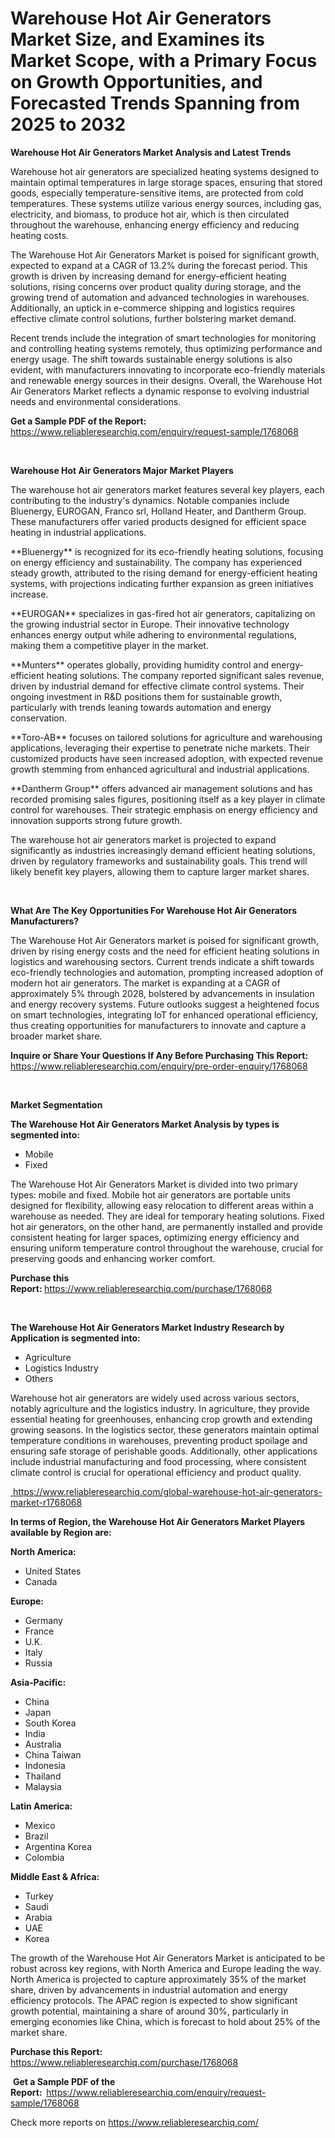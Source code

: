 <p><h1>Warehouse Hot Air Generators Market Size, and Examines its Market Scope, with a Primary Focus on Growth Opportunities, and Forecasted Trends Spanning from 2025 to 2032</h1></p><p><strong>Warehouse Hot Air Generators Market Analysis and Latest Trends</strong></p>
<p><p>Warehouse hot air generators are specialized heating systems designed to maintain optimal temperatures in large storage spaces, ensuring that stored goods, especially temperature-sensitive items, are protected from cold temperatures. These systems utilize various energy sources, including gas, electricity, and biomass, to produce hot air, which is then circulated throughout the warehouse, enhancing energy efficiency and reducing heating costs.</p><p>The Warehouse Hot Air Generators Market is poised for significant growth, expected to expand at a CAGR of 13.2% during the forecast period. This growth is driven by increasing demand for energy-efficient heating solutions, rising concerns over product quality during storage, and the growing trend of automation and advanced technologies in warehouses. Additionally, an uptick in e-commerce shipping and logistics requires effective climate control solutions, further bolstering market demand.</p><p>Recent trends include the integration of smart technologies for monitoring and controlling heating systems remotely, thus optimizing performance and energy usage. The shift towards sustainable energy solutions is also evident, with manufacturers innovating to incorporate eco-friendly materials and renewable energy sources in their designs. Overall, the Warehouse Hot Air Generators Market reflects a dynamic response to evolving industrial needs and environmental considerations.</p></p>
<p><strong>Get a Sample PDF of the Report:&nbsp;</strong> <a href="https://www.reliableresearchiq.com/enquiry/request-sample/1768068?utm_campaign=2253&utm_medium=2&utm_source=Github&utm_content=ia&utm_term=27022025&utm_id=warehouse-hot-air-generators">https://www.reliableresearchiq.com/enquiry/request-sample/1768068</a></p>
<p>&nbsp;</p>
<p><strong>Warehouse Hot Air Generators Major Market Players</strong></p>
<p><p>The warehouse hot air generators market features several key players, each contributing to the industry's dynamics. Notable companies include Bluenergy, EUROGAN, Franco srl, Holland Heater, and Dantherm Group. These manufacturers offer varied products designed for efficient space heating in industrial applications.</p><p>**Bluenergy** is recognized for its eco-friendly heating solutions, focusing on energy efficiency and sustainability. The company has experienced steady growth, attributed to the rising demand for energy-efficient heating systems, with projections indicating further expansion as green initiatives increase.</p><p>**EUROGAN** specializes in gas-fired hot air generators, capitalizing on the growing industrial sector in Europe. Their innovative technology enhances energy output while adhering to environmental regulations, making them a competitive player in the market.</p><p>**Munters** operates globally, providing humidity control and energy-efficient heating solutions. The company reported significant sales revenue, driven by industrial demand for effective climate control systems. Their ongoing investment in R&D positions them for sustainable growth, particularly with trends leaning towards automation and energy conservation.</p><p>**Toro-AB** focuses on tailored solutions for agriculture and warehousing applications, leveraging their expertise to penetrate niche markets. Their customized products have seen increased adoption, with expected revenue growth stemming from enhanced agricultural and industrial applications.</p><p>**Dantherm Group** offers advanced air management solutions and has recorded promising sales figures, positioning itself as a key player in climate control for warehouses. Their strategic emphasis on energy efficiency and innovation supports strong future growth.</p><p>The warehouse hot air generators market is projected to expand significantly as industries increasingly demand efficient heating solutions, driven by regulatory frameworks and sustainability goals. This trend will likely benefit key players, allowing them to capture larger market shares.</p></p>
<p>&nbsp;</p>
<p><strong>What Are The Key Opportunities For Warehouse Hot Air Generators Manufacturers?</strong></p>
<p><p>The Warehouse Hot Air Generators market is poised for significant growth, driven by rising energy costs and the need for efficient heating solutions in logistics and warehousing sectors. Current trends indicate a shift towards eco-friendly technologies and automation, prompting increased adoption of modern hot air generators. The market is expanding at a CAGR of approximately 5% through 2028, bolstered by advancements in insulation and energy recovery systems. Future outlooks suggest a heightened focus on smart technologies, integrating IoT for enhanced operational efficiency, thus creating opportunities for manufacturers to innovate and capture a broader market share.</p></p>
<p><strong>Inquire or Share Your Questions If Any Before Purchasing This Report:</strong> <a href="https://www.reliableresearchiq.com/enquiry/pre-order-enquiry/1768068?utm_campaign=2253&utm_medium=2&utm_source=Github&utm_content=ia&utm_term=27022025&utm_id=warehouse-hot-air-generators">https://www.reliableresearchiq.com/enquiry/pre-order-enquiry/1768068</a></p>
<p>&nbsp;</p>
<p><strong>Market Segmentation</strong></p>
<p><strong>The Warehouse Hot Air Generators Market Analysis by types is segmented into:</strong></p>
<p><ul><li>Mobile</li><li>Fixed</li></ul></p>
<p><p>The Warehouse Hot Air Generators Market is divided into two primary types: mobile and fixed. Mobile hot air generators are portable units designed for flexibility, allowing easy relocation to different areas within a warehouse as needed. They are ideal for temporary heating solutions. Fixed hot air generators, on the other hand, are permanently installed and provide consistent heating for larger spaces, optimizing energy efficiency and ensuring uniform temperature control throughout the warehouse, crucial for preserving goods and enhancing worker comfort.</p></p>
<p><strong>Purchase this Report:&nbsp;</strong><a href="https://www.reliableresearchiq.com/purchase/1768068?utm_campaign=2253&utm_medium=2&utm_source=Github&utm_content=ia&utm_term=27022025&utm_id=warehouse-hot-air-generators">https://www.reliableresearchiq.com/purchase/1768068</a></p>
<p>&nbsp;</p>
<p><strong>The Warehouse Hot Air Generators Market Industry Research by Application is segmented into:</strong></p>
<p><ul><li>Agriculture</li><li>Logistics Industry</li><li>Others</li></ul></p>
<p><p>Warehouse hot air generators are widely used across various sectors, notably agriculture and the logistics industry. In agriculture, they provide essential heating for greenhouses, enhancing crop growth and extending growing seasons. In the logistics sector, these generators maintain optimal temperature conditions in warehouses, preventing product spoilage and ensuring safe storage of perishable goods. Additionally, other applications include industrial manufacturing and food processing, where consistent climate control is crucial for operational efficiency and product quality.</p></p>
<p><a href="https://www.reliableresearchiq.com/global-warehouse-hot-air-generators-market-r1768068?utm_campaign=2253&utm_medium=2&utm_source=Github&utm_content=ia&utm_term=27022025&utm_id=warehouse-hot-air-generators">&nbsp;https://www.reliableresearchiq.com/global-warehouse-hot-air-generators-market-r1768068</a></p>
<p><strong>In terms of Region, the Warehouse Hot Air Generators Market Players available by Region are:</strong></p>
<p>
    <p> <strong> North America: </strong>
        <ul>
            <li>United States</li>
            <li>Canada</li>
        </ul>
        </p> 
    <p> <strong> Europe: </strong>
        <ul>
            <li>Germany</li>
            <li>France</li>
            <li>U.K.</li>
            <li>Italy</li>
            <li>Russia</li>
        </ul>
        </p> 
    <p> <strong> Asia-Pacific: </strong>
        <ul>
            <li>China</li>
            <li>Japan</li>
            <li>South Korea</li>
            <li>India</li>
            <li>Australia</li>
            <li>China Taiwan</li>
            <li>Indonesia</li>
            <li>Thailand</li>
            <li>Malaysia</li>
        </ul>
        </p> 
    <p> <strong> Latin America: </strong>
        <ul>
            <li>Mexico</li>
            <li>Brazil</li>
            <li>Argentina Korea</li>
            <li>Colombia</li>
        </ul>
        </p> 
    <p> <strong> Middle East & Africa: </strong>
        <ul>
            <li>Turkey</li>
            <li>Saudi</li>
            <li>Arabia</li>
            <li>UAE</li>
            <li>Korea</li>
        </ul>
    </p>
    </p>
<p><p>The growth of the Warehouse Hot Air Generators Market is anticipated to be robust across key regions, with North America and Europe leading the way. North America is projected to capture approximately 35% of the market share, driven by advancements in industrial automation and energy efficiency protocols. The APAC region is expected to show significant growth potential, maintaining a share of around 30%, particularly in emerging economies like China, which is forecast to hold about 25% of the market share.</p></p>
<p><strong>Purchase this Report: </strong><a href="https://www.reliableresearchiq.com/purchase/1768068?utm_campaign=2253&utm_medium=2&utm_source=Github&utm_content=ia&utm_term=27022025&utm_id=warehouse-hot-air-generators">https://www.reliableresearchiq.com/purchase/1768068</a></p>
<p>&nbsp;<strong>Get a Sample PDF of the Report:&nbsp;&nbsp;</strong><a href="https://www.reliableresearchiq.com/enquiry/request-sample/1768068?utm_campaign=2253&utm_medium=2&utm_source=Github&utm_content=ia&utm_term=27022025&utm_id=warehouse-hot-air-generators">https://www.reliableresearchiq.com/enquiry/request-sample/1768068</a></p>
<p><strong></strong></p>
<p>Check more reports on <a href="https://www.reliableresearchiq.com/?utm_campaign=2253&utm_medium=2&utm_source=Github&utm_content=ia&utm_term=27022025&utm_id=warehouse-hot-air-generators">https://www.reliableresearchiq.com/</a></p>